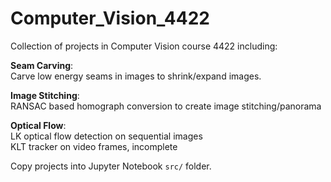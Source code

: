 # Computer_Vision_4422
Collection of projects in Computer Vision course 4422 including:

**Seam Carving**:\
Carve low energy seams in images to shrink/expand images.

**Image Stitching**:\
RANSAC based homograph conversion to create image stitching/panorama

**Optical Flow**:\
LK optical flow detection on sequential images\
KLT tracker on video frames, incomplete

Copy projects into Jupyter Notebook `src/` folder.
